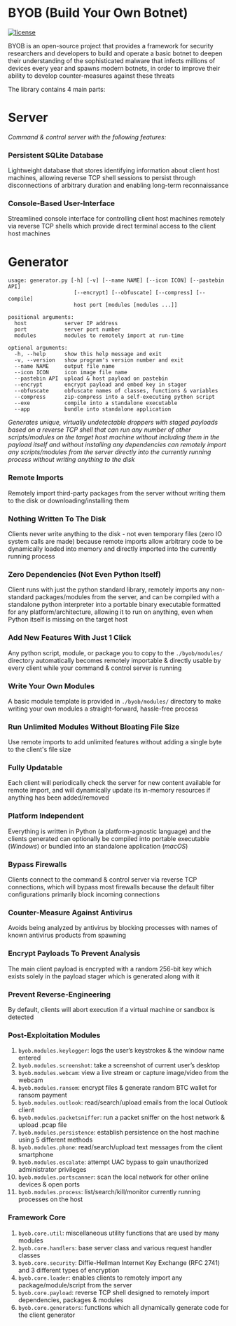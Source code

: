 # BYOB (Build Your Own Botnet)
[![license](https://img.shields.io/badge/license-GPL--3.0-green.svg)](https://github.com/colental/byob/blob/master/LICENSE)

BYOB is an open-source project that provides a framework for security researchers 
and developers to build and operate a basic botnet to deepen their understanding
of the sophisticated malware that infects millions of devices every year and spawns
modern botnets, in order to improve their ability to develop counter-measures against 
these threats

The library contains 4 main parts:

# Server   

*Command & control server with the following features:*

### Persistent SQLite Database

Lightweight database that stores identifying information about client host machines, 
allowing reverse TCP shell sessions to persist through disconnections of arbitrary
duration and enabling long-term reconnaissance 

### Console-Based User-Interface

Streamlined console interface for controlling client host machines remotely via 
reverse TCP shells which provide direct terminal access to the client host machines

# Generator

    usage: generator.py [-h] [-v] [--name NAME] [--icon ICON] [--pastebin API]
                         [--encrypt] [--obfuscate] [--compress] [--compile]
                         host port [modules [modules ...]]

    positional arguments:
      host            server IP address
      port            server port number
      modules         modules to remotely import at run-time

    optional arguments:
      -h, --help      show this help message and exit
      -v, --version   show program's version number and exit
      --name NAME     output file name
      --icon ICON     icon image file name
      --pastebin API  upload & host payload on pastebin
      --encrypt       encrypt payload and embed key in stager
      --obfuscate     obfuscate names of classes, functions & variables
      --compress      zip-compress into a self-executing python script
      --exe           compile into a standalone executable
      --app           bundle into standalone application

*Generates unique, virtually undetectable droppers with staged payloads
based on a reverse TCP shell that can run any number of other scripts/modules
on the target host machine without including them in the payload itself and
without installing any dependencies can remotely import any scripts/modules
from the server directly into the currently running process without writing
anything to the disk*

### Remote Imports

Remotely import third-party packages from the server without writing them 
to the disk or downloading/installing them

### Nothing Written To The Disk 

Clients never write anything to the disk - not even temporary files (zero IO
system calls are made) because remote imports allow arbitrary code to be 
dynamically loaded into memory and directly imported into the currently running 
process

### Zero Dependencies (Not Even Python Itself)

Client runs with just the python standard library, remotely imports any non-standard
packages/modules from the server, and can be compiled with a standalone python 
interpreter into a portable binary executable formatted for any platform/architecture,
allowing it to run on anything, even when Python itself is missing on the target host

### Add New Features With Just 1 Click 

Any python script, module, or package you to copy to the `./byob/modules/` directory
automatically becomes remotely importable & directly usable by every client while 
your command & control server is running

### Write Your Own Modules

A basic module template is provided in `./byob/modules/` directory to make writing
your own modules a straight-forward, hassle-free process

### Run Unlimited Modules Without Bloating File Size

Use remote imports to add unlimited features without adding a single byte to the
client's file size 

### Fully Updatable

Each client will periodically check the server for new content available for
remote import, and will dynamically update its in-memory resources
if anything has been added/removed

### Platform Independent

Everything is written in Python (a platform-agnostic language) and the clients
generated can optionally be compiled into portable executable (*Windows*) or
bundled into an standalone application (*macOS*)

### Bypass Firewalls

Clients connect to the command & control server via reverse TCP connections, which
will bypass most firewalls because the default filter configurations primarily
block incoming connections

### Counter-Measure Against Antivirus

Avoids being analyzed by antivirus by blocking processes with names of known antivirus
products from spawning

### Encrypt Payloads To Prevent Analysis

The main client payload is encrypted with a random 256-bit key which exists solely
in the payload stager which is generated along with it

### Prevent Reverse-Engineering

By default, clients will abort execution if a virtual machine or sandbox is detected

### Post-Exploitation Modules

   1) `byob.modules.keylogger`: logs the user’s keystrokes & the window name entered
   2) `byob.modules.screenshot`: take a screenshot of current user’s desktop
   3) `byob.modules.webcam`: view a live stream or capture image/video from the webcam
   4) `byob.modules.ransom`: encrypt files & generate random BTC wallet for ransom payment
   5) `byob.modules.outlook`: read/search/upload emails from the local Outlook client
   6) `byob.modules.packetsniffer`: run a packet sniffer on the host network & upload .pcap file
   7) `byob.modules.persistence`: establish persistence on the host machine using 5 different methods
   8) `byob.modules.phone`: read/search/upload text messages from the client smartphone
   9) `byob.modules.escalate`: attempt UAC bypass to gain unauthorized administrator privileges
   10) `byob.modules.portscanner`: scan the local network for other online devices & open ports
   11) `byob.modules.process`: list/search/kill/monitor currently running processes on the host

### Framework Core

   1) `byob.core.util`: miscellaneous utility functions that are used by many modules
   2) `byob.core.handlers`: base server class and various request handler classes
   3) `byob.core.security`: Diffie-Hellman Internet Key Exchange (RFC 2741) and 3 different types of encryption
   4) `byob.core.loader`: enables clients to remotely import any package/module/script from the server
   5) `byob.core.payload`: reverse TCP shell designed to remotely import dependencies, packages & modules
   6) `byob.core.generators`: functions which all dynamically generate code for the client generator

